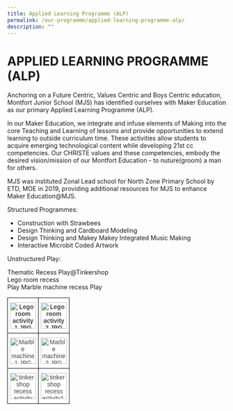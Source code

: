 ```yaml
---
title: Applied Learning Programme (ALP)
permalink: /our-programme/applied-learning-programme-alp/
description: ""
---
```

# **APPLIED LEARNING PROGRAMME (ALP)**

Anchoring on a Future Centric, Values Centric and Boys Centric education, Montfort Junior School (MJS) has identified ourselves with Maker Education as our primary Applied Learning Programme (ALP).   

In our Maker Education, we integrate and infuse elements of Making into the core Teaching and Learning of lessons and provide opportunities to extend learning to outside curriculum time. These activities allow students to acquire emerging technological content while developing 21st cc competencies. Our CHRISTE values and these competencies, embody the desired vision/mission of our Montfort Education - to nuture(groom) a man for others.   

MJS was instituted Zonal Lead school for North Zone Primary School by ETD, MOE in 2019, providing additional resources for MJS to enhance Maker Education@MJS.   

Structured Programmes: 

* Construction with Strawbees 
* Design Thinking and Cardboard Modeling 
* Design Thinking and Makey Makey Integrated Music Making 
* Interactive Microbit Coded Artwork   

  

Unstructured Play: 

Thematic Recess Play@Tinkershop     
Lego room recess      
Play Marble machine recess Play

<table style="border-collapse:collapse;border-spacing:0" class="tg"><thead><tr><th style="background-color:#FFF;border-color:black;border-style:solid;border-width:1px;color:#444;font-family:Arial, sans-serif;font-size:14px;font-weight:bold;overflow:hidden;padding:10px 5px;text-align:center;vertical-align:top;word-break:normal"><img src="https://montfortjunior-moe-edu-sg-admin.cwp.sg/qql/slot/u527/Our%20Programme/Applied%20Learning%20Programme/Lego%20room%20activity%201.JPG" alt="Lego room activity 1.JPG" width="60"></th><th style="background-color:#FFF;border-color:black;border-style:solid;border-width:1px;color:#444;font-family:Arial, sans-serif;font-size:14px;font-weight:bold;overflow:hidden;padding:10px 5px;text-align:center;vertical-align:top;word-break:normal"><img src="https://montfortjunior-moe-edu-sg-admin.cwp.sg/qql/slot/u527/Our%20Programme/Applied%20Learning%20Programme/Lego%20room%20activity%202.JPG" alt="Lego room activity 2.JPG" width="60"></th></tr></thead><tbody><tr><td style="background-color:#FFF;border-color:black;border-style:solid;border-width:1px;color:#444;font-family:Arial, sans-serif;font-size:14px;overflow:hidden;padding:10px 5px;text-align:center;vertical-align:top;word-break:normal"><img src="https://montfortjunior-moe-edu-sg-admin.cwp.sg/qql/slot/u527/Our%20Programme/Applied%20Learning%20Programme/Marble%20machine%201.JPG" alt="Marble machine 1.JPG" width="60"></td><td style="background-color:#FFF;border-color:black;border-style:solid;border-width:1px;color:#444;font-family:Arial, sans-serif;font-size:14px;overflow:hidden;padding:10px 5px;text-align:center;vertical-align:top;word-break:normal"><img src="https://montfortjunior-moe-edu-sg-admin.cwp.sg/qql/slot/u527/Our%20Programme/Applied%20Learning%20Programme/Marble%20machine%202.JPG" alt="Marble machine 2.JPG" width="60"></td></tr><tr><td style="background-color:#FFF;border-color:black;border-style:solid;border-width:1px;color:#444;font-family:Arial, sans-serif;font-size:14px;overflow:hidden;padding:10px 5px;text-align:center;vertical-align:middle;word-break:normal"> <img src="https://montfortjunior-moe-edu-sg-admin.cwp.sg/qql/slot/u527/Our%20Programme/Applied%20Learning%20Programme/tinkershop%20recess%20activity%202.JPG" alt="tinkershop recess activity 2.JPG" width="60"></td><td style="background-color:#FFF;border-color:black;border-style:solid;border-width:1px;color:#444;font-family:Arial, sans-serif;font-size:14px;overflow:hidden;padding:10px 5px;text-align:center;vertical-align:middle;word-break:normal"> <img src="https://montfortjunior-moe-edu-sg-admin.cwp.sg/qql/slot/u527/Our%20Programme/Applied%20Learning%20Programme/tinkershop%20recess%20activity1.JPG" alt="tinkershop recess activity1.JPG" width="60"></td></tr></tbody></table>